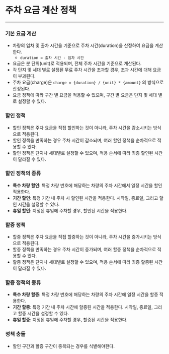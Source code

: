 # 주차 요금 계산 정책

---

### 기본 요금 계산

- 차량의 입차 및 출차 시간을 기준으로 주차 시간(duration)을 산정하여 요금을 계산한다.
    - `duration = 출차 시간 - 입차 시간`
- 요금은 분 단위(unit)로 적용되며, 전체 주차 시간을 기준으로 계산된다.
- 각 단지 및 세대 별로 설정된 무료 주차 시간을 초과할 경우, 초과 시간에 대해 요금이 부과된다.
- 주차 요금(charge)은 `charge = {duration} / {unit} * {amount}` 의 방식으로 산정된다.
- 요금 정책에 따라 구간 별 요금을 적용할 수 있으며, 구간 별 요금은 단지 및 세대 별로 설정할 수 있다.

### 할인 정책

- 할인 정책은 주차 요금을 직접 할인하는 것이 아니라, 주차 시간을 감소시키는 방식으로 적용된다.
- 할인 정책을 만족하는 경우 주차 시간이 감소되며, 여러 할인 정책을 순차적으로 적용할 수 있다.
- 할인 정책은 단지나 세대별로 설정할 수 있으며, 적용 순서에 따라 최종 할인된 시간이 달라질 수 있다.

### 할인 정책의 종류

- **특수 차량 할인**: 특정 차량 번호에 해당하는 차량의 주차 시간에서 일정 시간을 할인 적용한다.
- **기간 할인**: 특정 기간 내 주차 시 할인된 시간을 적용한다. 시작일, 종료일, 그리고 할인 시간을 설정할 수 있다.
- **휴일 할인**: 지정된 휴일에 주차할 경우, 할인된 시간을 적용한다.

### 할증 정책

- 할증 정책은 주차 요금을 직접 할증하는 것이 아니라, 주차 시간을 증가시키는 방식으로 적용된다.
- 할증 정책을 만족하는 경우 주차 시간이 증가되며, 여러 할증 정책을 순차적으로 적용할 수 있다.
- 할증 정책은 단지나 세대별로 설정할 수 있으며, 적용 순서에 따라 최종 할증된 시간이 달라질 수 있다.

### 할증 정책의 종류

- **특수 차량 할증**: 특정 차량 번호에 해당하는 차량의 주차 시간에 일정 시간을 할증 적용한다.
- **기간 할증**: 특정 기간 내 주차 시간에 할증된 시간을 적용한다. 시작일, 종료일, 그리고 할증 시간을 설정할 수 있다.
- **휴일 할증**: 지정된 휴일에 주차할 경우, 할증된 시간을 적용한다.
    

### 정책 충돌
- 할인 구간과 할증 구간이 중복되는 경우를 식별해야한다.

